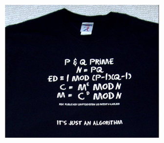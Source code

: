 ![](https://github.com/isaiMercado/Computer-Security-Class-Projects/blob/master/Lab05_RSA/Images/rsa.jpg)